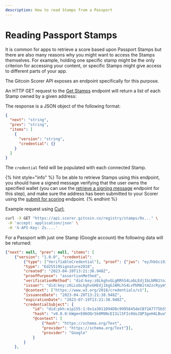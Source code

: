 ```yaml
---
description: How to read Stamps from a Passport
---
```


# Reading Passport Stamps

It is common for apps to retrieve a score based upon Passport Stamps but there are also many reasons why you might want to access the Stamps themselves. For example, holding one specific stamp might be the only criterion for accessing your content, or specific Stamps might give access to different parts of your app.

The Gitcoin Scorer API exposes an endpoint specifically for this purpose.

An HTTP GET request to the [Get Stamps](../building-with-passport/scorer-api/endpoint-definition.md#get-stamps) endpoint will return a list of each Stamp owned by a given address:

The response is a JSON object of the following format:

```json
{
  "next": "string",
  "prev": "string",
  "items": [
    {
      "version": "string",
      "credential": {}
    }
  ]
}
```

The `credential` field will be populated with each connected Stamp.

{% hint style="info" %}
To be able to retrieve Stamps using this endpoint, you should have a signed message verifying that the user owns the specified wallet (you can use the [retrieve a signing message](../building-with-passport/scorer-api/endpoint-definition.md#retrieve-a-signing-message) endpoint for this step), and make sure the address has been submitted to your Scorer using the [submit for scoring](../building-with-passport/scorer-api/endpoint-definition.md#submit-for-scoring) endpoint.&#x20;
{% endhint %}



Example request using [Curl:](https://curl.se)

```bash
curl -X GET "https://api.scorer.gitcoin.co/registry/stamps/0x..." \
 -H 'accept: application/json' \
 -H 'X-API-Key: Zs....'
```

For a Passport with just one Stamp (Google account) the following data will be returned:

```json
{"next": null, "prev": null, "items": [
    {"version": "1.0.0", "credential": 
        {"type": ["VerifiableCredential"], "proof": {"jws": "eyJhbGciOiJFZERTQSIsImNyaXQiOlsiYjY0Il0sImI2NCI6ZmFsc2V9..sgcMRAONRMogvfaP_MOzy7TfTgmMPiXcErIsIKap-nPnOuTGNSkhGDtxWFl4Mp6uuYnecRDkmxBmS5iDNCMGDA", 
        "type": "Ed25519Signature2018", 
        "created": "2023-04-20T13:21:38.948Z", 
        "proofPurpose": "assertionMethod", 
        "verificationMethod": "did:key:z6LkghvGLgRRhS4LobLEdj1bLbMA1tnJJJAvzcPyqm#z6MkgYU5LChvHHLobLEdj1bgRLhS4LPGJAvbMA1tn2zcRyqmYU5LC"}, 
        "issuer": "did:key:z6LLobLkghvGHEdj1bgGJARLhS4LvPbMA1tm2zcRyymYU55M", 
        "@context": ["https://www.w3.org/2018/credentials/v1"], 
        "issuanceDate": "2023-04-20T13:21:38.948Z", 
        "expirationDate": "2023-07-19T13:21:38.948Z", 
        "credentialSubject": {
            "id": "did:pkh:eip155:1:0x1a3011D94D8c9995845deCBf2A7775b559G3aee7", 
            "hash": "v0.0.0:kWgm+E06OQrSk0M9NcEI3il5FIs9UoJQP3geH4LBuoY=", 
            "@context": [
                {"hash": "https://schema.org/Text", 
                "provider": "https://schema.org/Text"}], 
                "provider": "Google"
            }
        }
    }, 
```
